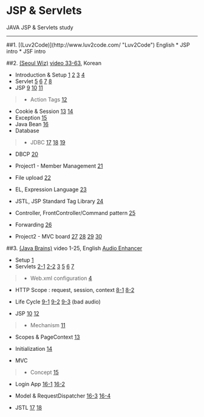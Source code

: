 # JSP & Servlets
JAVA JSP & Servlets study
<hr/>
##1. [(Luv2Code)](http://www.luv2code.com/ "Luv2Code") English
* JSP intro
* JSF intro

##2. [(Seoul Wiz)](http://www.wiz.center/category/software_development/JSP "Seoul Wiz") [video 33-63](https://www.youtube.com/playlist?list=PLieE0qnqO2kTyzAlsvxzoulHVISvO8zA9), Korean
* Introduction & Setup
[1](https://www.youtube.com/watch?v=APJAJeePl4g&index=33&list=PLieE0qnqO2kTyzAlsvxzoulHVISvO8zA9)
[2](https://www.youtube.com/watch?v=0cy1Oa-2DQg&list=PLieE0qnqO2kTyzAlsvxzoulHVISvO8zA9&index=34)
[3](https://www.youtube.com/watch?v=dWkKwWDQxio&index=35&list=PLieE0qnqO2kTyzAlsvxzoulHVISvO8zA9)
[4](https://www.youtube.com/watch?v=MmxzA_0Vtoo&index=36&list=PLieE0qnqO2kTyzAlsvxzoulHVISvO8zA9)
* Servlet
[5](https://www.youtube.com/watch?v=6D1hOSyHJTg&list=PLieE0qnqO2kTyzAlsvxzoulHVISvO8zA9&index=37)
[6](https://www.youtube.com/watch?v=U6FA7oWgizc&list=PLieE0qnqO2kTyzAlsvxzoulHVISvO8zA9&index=38)
[7](https://www.youtube.com/watch?v=2Pqi-kUMwtw&index=39&list=PLieE0qnqO2kTyzAlsvxzoulHVISvO8zA9)
[8](https://www.youtube.com/watch?v=nb0ACztuQR0&list=PLieE0qnqO2kTyzAlsvxzoulHVISvO8zA9&index=40)
* JSP
[9](https://www.youtube.com/watch?v=9x5PMVLzz08&index=41&list=PLieE0qnqO2kTyzAlsvxzoulHVISvO8zA9)
[10](https://www.youtube.com/watch?v=FFaajg6ac_Y&list=PLieE0qnqO2kTyzAlsvxzoulHVISvO8zA9&index=42)
[11](https://www.youtube.com/watch?v=pM98rGimZDE&index=43&list=PLieE0qnqO2kTyzAlsvxzoulHVISvO8zA9)

>* Action Tags
[12](https://www.youtube.com/watch?v=GsmqSd9BFLY&list=PLieE0qnqO2kTyzAlsvxzoulHVISvO8zA9&index=44)

* Cookie & Session
[13](https://www.youtube.com/watch?v=V4tZpzeDIow&index=45&list=PLieE0qnqO2kTyzAlsvxzoulHVISvO8zA9)
[14](https://www.youtube.com/watch?v=zu4nmI1tPU4&list=PLieE0qnqO2kTyzAlsvxzoulHVISvO8zA9&index=46)
* Exception
[15](https://www.youtube.com/watch?v=JXHceuYcytw&list=PLieE0qnqO2kTyzAlsvxzoulHVISvO8zA9&index=47)
* Java Bean
[16](https://www.youtube.com/watch?v=aoolZnzoKP8&list=PLieE0qnqO2kTyzAlsvxzoulHVISvO8zA9&index=49)
* Database

>* JDBC
[17](https://www.youtube.com/watch?v=OFnieB9KDTg&list=PLieE0qnqO2kTyzAlsvxzoulHVISvO8zA9&index=50)
[18](https://www.youtube.com/watch?v=o7h43C95uWI&index=51&list=PLieE0qnqO2kTyzAlsvxzoulHVISvO8zA9)
[19](https://www.youtube.com/watch?v=483iFKa4EUM&index=52&list=PLieE0qnqO2kTyzAlsvxzoulHVISvO8zA9)
* DBCP
[20](https://www.youtube.com/watch?v=2_vetq6gGMo&list=PLieE0qnqO2kTyzAlsvxzoulHVISvO8zA9&index=53)

* Project1 - Member Management
[21](https://www.youtube.com/watch?v=UnDzUOIai1k&index=54&list=PLieE0qnqO2kTyzAlsvxzoulHVISvO8zA9)
* File upload
[22](https://www.youtube.com/watch?v=Jn3oXsJhcHI&list=PLieE0qnqO2kTyzAlsvxzoulHVISvO8zA9&index=55)
* EL, Expression Language
[23](https://www.youtube.com/watch?v=5kgThHLRb_k&list=PLieE0qnqO2kTyzAlsvxzoulHVISvO8zA9&index=56)
* JSTL, JSP Standard Tag Library
[24](https://www.youtube.com/watch?v=Qjs41mT7tmU&list=PLieE0qnqO2kTyzAlsvxzoulHVISvO8zA9&index=57)
* Controller, FrontController/Command pattern
[25](https://www.youtube.com/watch?v=SVd2ezg0KaA&list=PLieE0qnqO2kTyzAlsvxzoulHVISvO8zA9&index=58)
* Forwarding
[26](https://www.youtube.com/watch?v=TI4DnoV13rY&list=PLieE0qnqO2kTyzAlsvxzoulHVISvO8zA9&index=59)
* Project2 - MVC board
[27](https://www.youtube.com/watch?v=9L5DCHgjq0k&index=60&list=PLieE0qnqO2kTyzAlsvxzoulHVISvO8zA9)
[28](https://www.youtube.com/watch?v=_Kl-DIP0fec&index=61&list=PLieE0qnqO2kTyzAlsvxzoulHVISvO8zA9)
[29](https://www.youtube.com/watch?v=mrOExa8BLbs&index=62&list=PLieE0qnqO2kTyzAlsvxzoulHVISvO8zA9)
[30](https://www.youtube.com/watch?v=C42rvXCCWTQ&index=63&list=PLieE0qnqO2kTyzAlsvxzoulHVISvO8zA9)

##3. [(Java Brains)](https://www.youtube.com/playlist?list=PLE0F6C1917A427E96 "Java Brains") video 1-25, English [Audio Enhancer](https://www.fxsound.com/)
*	Setup
[1](https://www.youtube.com/watch?v=b42CJ0r-1to&list=PLE0F6C1917A427E96&index=1)
*	Servlets
[2-1](https://www.youtube.com/watch?v=oX2rw5pAdxw&list=PLE0F6C1917A427E96&index=2)
[2-2](https://www.youtube.com/watch?v=gU0RebsaFzQ&index=3&list=PLE0F6C1917A427E96)
[3](https://www.youtube.com/watch?v=YxuCG0f14hM&list=PLE0F6C1917A427E96&index=4)
[5](https://www.youtube.com/watch?v=MnUJl3NYRRc&index=6&list=PLE0F6C1917A427E96)
[6](https://www.youtube.com/watch?v=0WPfqrSCb6c&index=7&list=PLE0F6C1917A427E96)
[7](https://www.youtube.com/watch?v=yzC4oDXfkl0&list=PLE0F6C1917A427E96&index=8)

>* Web.xml configuration
[4](https://www.youtube.com/watch?v=w6YPK9xunCk&list=PLE0F6C1917A427E96&index=5)
* HTTP Scope : request, session, context
[8-1](https://www.youtube.com/watch?v=GbvuAIhLUZU&list=PLE0F6C1917A427E96&index=9)
[8-2](https://www.youtube.com/watch?v=sHpUrCJmCWs&index=10&list=PLE0F6C1917A427E96)
* Life Cycle
[9-1](https://www.youtube.com/watch?v=ji_N8pspwn0&list=PLE0F6C1917A427E96&index=11)
[9-2](https://www.youtube.com/watch?v=KPh1nPWB9ac&list=PLE0F6C1917A427E96&index=12)
[9-3](https://www.youtube.com/watch?v=cv1lp_uCtQc&index=13&list=PLE0F6C1917A427E96)
(bad audio)

* JSP
[10](https://www.youtube.com/watch?v=WCbwBHXUx0k&list=PLE0F6C1917A427E96&index=14)
[12](https://www.youtube.com/watch?v=qLpm1Zxytsg&list=PLE0F6C1917A427E96&index=16)

>* Mechanism
[11](https://www.youtube.com/watch?v=Ycf_GQbPqKI&list=PLE0F6C1917A427E96&index=15)
* Scopes & PageContext
[13](https://www.youtube.com/watch?v=W0JQ0TaeXAY&list=PLE0F6C1917A427E96&index=17)
* Initialization
[14](https://www.youtube.com/watch?v=g15_vDp0HIg&index=18&list=PLE0F6C1917A427E96)

* MVC

>* Concept
[15](https://www.youtube.com/watch?v=zk_zEp-mtvQ&index=19&list=PLE0F6C1917A427E96)
* Login App
[16-1](https://www.youtube.com/watch?v=QOUIVsBN82Q&list=PLE0F6C1917A427E96&index=20)
[16-2](https://www.youtube.com/watch?v=EOdvmGVdndA&list=PLE0F6C1917A427E96&index=21)
* Model & RequestDispatcher
[16-3](https://www.youtube.com/watch?v=WxeY-LxMIbE&list=PLE0F6C1917A427E96&index=22)
[16-4](https://www.youtube.com/watch?v=3ZTxMDDmBqg&index=23&list=PLE0F6C1917A427E96)

* JSTL
[17](https://www.youtube.com/watch?v=-mjYAf0ILZs&list=PLE0F6C1917A427E96&index=24)
[18](https://www.youtube.com/watch?v=4GAJ5pxQ-3c&list=PLE0F6C1917A427E96&index=25)
